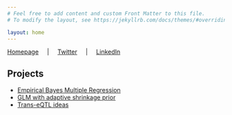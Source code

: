 ```yaml
---
# Feel free to add content and custom Front Matter to this file.
# To modify the layout, see https://jekyllrb.com/docs/themes/#overriding-theme-defaults

layout: home
---
```


[Homepage](https://saik.at) &nbsp;&nbsp;&nbsp; \| &nbsp;&nbsp;&nbsp; [Twitter](https://twitter.com/banskt) &nbsp;&nbsp;&nbsp; \| &nbsp;&nbsp;&nbsp; [LinkedIn](https://linkedin.com/in/banskt)

## Projects

- [Empirical Bayes Multiple Regression](/iridge-notes/categories)
- [GLM with adaptive shrinkage prior](/glm-ash-notes)
- [Trans-eQTL ideas](/trans-eqtl-ideas)
